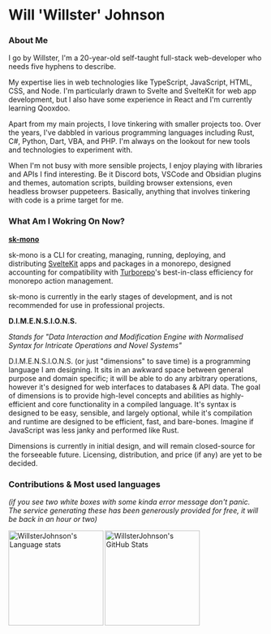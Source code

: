 # Will 'Willster' Johnson

### About Me

I go by Willster, I'm a 20-year-old self-taught full-stack web-developer who needs five hyphens to describe.

My expertise lies in web technologies like TypeScript, JavaScript, HTML, CSS, and Node. I'm particularly drawn to Svelte and SvelteKit for web app development, but I also have some experience in React and I'm currently learning Qooxdoo.

Apart from my main projects, I love tinkering with smaller projects too. Over the years, I've dabbled in various programming languages including Rust, C#, Python, Dart, VBA, and PHP. I'm always on the lookout for new tools and technologies to experiment with.

When I'm not busy with more sensible projects, I enjoy playing with libraries and APIs I find interesting. Be it Discord bots, VSCode and Obsidian plugins and themes, automation scripts, building browser extensions, even headless browser puppeteers. Basically, anything that involves tinkering with code is a prime target for me.

### What Am I Wokring On Now?

**[sk-mono](https://github.com/WillsterJohnson/sk-mono)**

sk-mono is a CLI for creating, managing, running, deploying, and distributing [SvelteKit](https://kit.svelte.dev/) apps and packages in a monorepo, designed accounting for compatibility with [Turborepo](https://turbo.build/repo)'s best-in-class efficiency for monorepo action management.

sk-mono is currently in the early stages of development, and is not recommended for use in professional projects.

**D.I.M.E.N.S.I.O.N.S.**

*Stands for "Data Interaction and Modification Engine with Normalised Syntax for Intricate Operations and Novel Systems"*

D.I.M.E.N.S.I.O.N.S. (or just "dimensions" to save time) is a programming language I am designing.
It sits in an awkward space between general purpose and domain specific; it will be able to do any arbitrary operations, however it's designed for web interfaces to databases & API data.
The goal of dimensions is to provide high-level concepts and abilities as highly-efficient and core functionality in a compiled language. It's syntax is designed to be easy, sensible, and largely optional, while it's compilation and runtime are designed to be efficient, fast, and bare-bones.
Imagine if JavaScript was less janky and performed like Rust.

Dimensions is currently in initial design, and will remain closed-source for the forseeable future. Licensing, distribution, and price (if any) are yet to be decided.

### Contributions & Most used languages

*(if you see two white boxes with some kinda error message don't panic. The service generating these has been generously provided for free, it will be back in an hour or two)*

<img
	height="186.5"
	alt="WillsterJohnson's Language stats"
	src="https://github-readme-stats.vercel.app/api/top-langs/?username=WillsterJohnson&layout=compact&title_color=d92680&text_color=ff66b3&icon_color=d92680&border_color=d92680&bg_color=0f0008"
/>
<img
	height="186.5"
	alt="WillsterJohnson's GitHub Stats"
	src="https://github-readme-stats.vercel.app/api?username=WillsterJohnson&count_private=true&show_icons=true&title_color=d92680&text_color=ff66b3&icon_color=d92680&border_color=d92680&bg_color=0f0008"
/>
